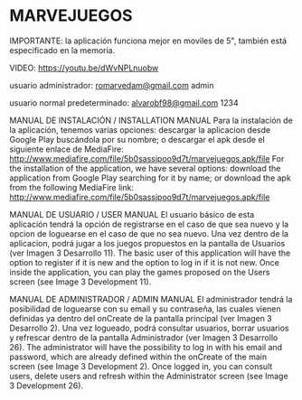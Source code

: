 # MARVEJUEGOS
IMPORTANTE: la aplicación funciona mejor en moviles de 5", también está especificado en la memoria.

VIDEO: https://youtu.be/dWvNPLnuobw

usuario administrador:
  romarvedam@gmail.com
  admin
  
usuario normal predeterminado:
  alvarobf98@gmail.com
  1234
  
  
MANUAL DE INSTALACIÓN / INSTALLATION MANUAL
Para la instalación de la aplicación, tenemos varias opciones: descargar la aplicacion desde Google Play buscándola por su nombre; o descargar el apk desde el siguiente enlace de MediaFire: http://www.mediafire.com/file/5b0sassjpoo9d7t/marvejuegos.apk/file
For the installation of the application, we have several options: download the application from Google Play searching for it by name; or download the apk from the following MediaFire link:
http://www.mediafire.com/file/5b0sassjpoo9d7t/marvejuegos.apk/file

MANUAL DE USUARIO / USER MANUAL
El usuario básico de esta aplicación tendrá la opción de registrarse en el caso de que sea nuevo y la opcion de loguearse en el caso de que no sea nuevo. Una vez dentro de la aplicacion, podrá jugar a los juegos propuestos en la pantalla de Usuarios (ver Imagen 3 Desarrollo 11).
The basic user of this application will have the option to register if it is new and the option to log in if it is not new. Once inside the application, you can play the games proposed on the Users screen (see Image 3 Development 11).

MANUAL DE ADMINISTRADOR / ADMIN MANUAL
El administrador tendrá la posibilidad de loguearse con su email y su contraseña, las cuales vienen definidas ya dentro del onCreate de la pantalla principal (ver Imagen 3 Desarrollo 2). Una vez logueado, podrá consultar usuarios, borrar usuarios y refrescar dentro de la pantalla Administrador (ver Imagen 3 Desarrollo 26).
The administrator will have the possibility to log in with his email and password, which are already defined within the onCreate of the main screen (see Image 3 Development 2). Once logged in, you can consult users, delete users and refresh within the Administrator screen (see Image 3 Development 26).

